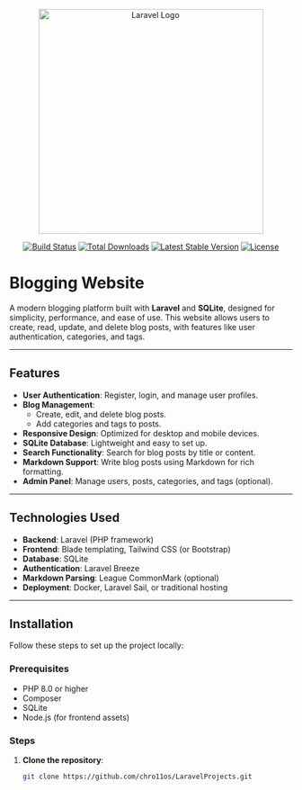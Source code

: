 <p align="center"><a href="https://laravel.com" target="_blank"><img src="https://raw.githubusercontent.com/laravel/art/master/logo-lockup/5%20SVG/2%20CMYK/1%20Full%20Color/laravel-logolockup-cmyk-red.svg" width="400" alt="Laravel Logo"></a></p>

<p align="center">
<a href="https://github.com/laravel/framework/actions"><img src="https://github.com/laravel/framework/workflows/tests/badge.svg" alt="Build Status"></a>
<a href="https://packagist.org/packages/laravel/framework"><img src="https://img.shields.io/packagist/dt/laravel/framework" alt="Total Downloads"></a>
<a href="https://packagist.org/packages/laravel/framework"><img src="https://img.shields.io/packagist/v/laravel/framework" alt="Latest Stable Version"></a>
<a href="https://packagist.org/packages/laravel/framework"><img src="https://img.shields.io/packagist/l/laravel/framework" alt="License"></a>
</p>

# Blogging Website

A modern blogging platform built with **Laravel** and **SQLite**, designed for simplicity, performance, and ease of use. This website allows users to create, read, update, and delete blog posts, with features like user authentication, categories, and tags.

---

## Features

- **User Authentication**: Register, login, and manage user profiles.
- **Blog Management**:
    - Create, edit, and delete blog posts.
    - Add categories and tags to posts.
- **Responsive Design**: Optimized for desktop and mobile devices.
- **SQLite Database**: Lightweight and easy to set up.
- **Search Functionality**: Search for blog posts by title or content.
- **Markdown Support**: Write blog posts using Markdown for rich formatting.
- **Admin Panel**: Manage users, posts, categories, and tags (optional).

---

## Technologies Used

- **Backend**: Laravel (PHP framework)
- **Frontend**: Blade templating, Tailwind CSS (or Bootstrap)
- **Database**: SQLite
- **Authentication**: Laravel Breeze
- **Markdown Parsing**: League CommonMark (optional)
- **Deployment**: Docker, Laravel Sail, or traditional hosting

---

## Installation

Follow these steps to set up the project locally:

### Prerequisites
- PHP 8.0 or higher
- Composer
- SQLite
- Node.js (for frontend assets)

### Steps
1. **Clone the repository**:
   ```bash
   git clone https://github.com/chro11os/LaravelProjects.git
